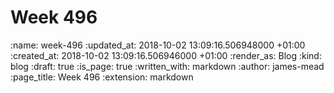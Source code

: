 Week 496
========

<!-- add content here -->

:name: week-496
:updated_at: 2018-10-02 13:09:16.506948000 +01:00
:created_at: 2018-10-02 13:09:16.506946000 +01:00
:render_as: Blog
:kind: blog
:draft: true
:is_page: true
:written_with: markdown
:author: james-mead
:page_title: Week 496
:extension: markdown
